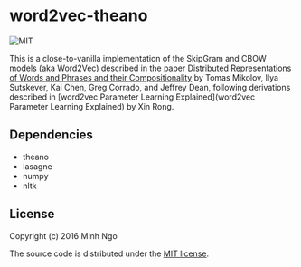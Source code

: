 # word2vec-theano

![MIT](https://img.shields.io/badge/license-MIT-blue.svg)

This is a close-to-vanilla implementation of the SkipGram and CBOW models (aka Word2Vec) described in the paper [Distributed Representations of Words and Phrases
and their Compositionality](http://papers.nips.cc/paper/5021-distributed-representations-of-words-and-phrases-and-their-compositionality.pdf) by Tomas Mikolov, Ilya Sutskever, Kai Chen, Greg Corrado, and Jeffrey Dean, following derivations described in [word2vec Parameter Learning Explained](word2vec Parameter Learning Explained) by Xin Rong.

## Dependencies

* theano
* lasagne
* numpy
* nltk

## License

Copyright (c) 2016 Minh Ngo

The source code is distributed under the [MIT license](LICENSE).
